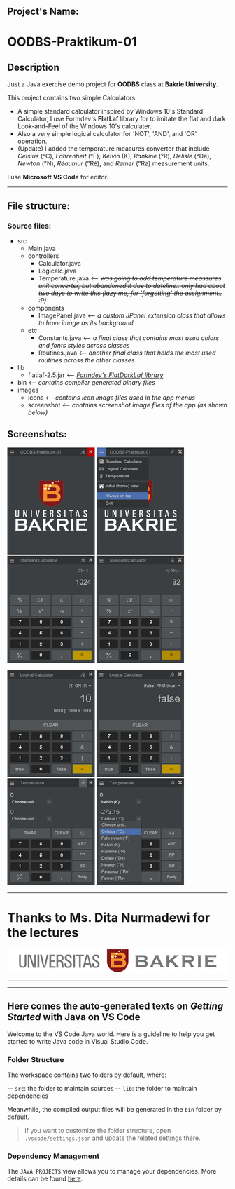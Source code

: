 ## **Project's Name:**
# OODBS-Praktikum-01

## **Description**
Just a Java exercise demo project for **OODBS** class at **Bakrie University**.

This project contains two simple Calculators:
- A simple standard calculator inspired by Windows 10's Standard Calculator, I use Formdev's **FlatLaf** library for to imitate the flat and dark Look-and-Feel of the Windows 10's calculater. 
- Also a very simple logical calculator for 'NOT', 'AND', and 'OR' operation.
- (Update) I added the temperature measures converter that include *Celsius* (°C), *Fahrenheit* (°F), *Kelvin* (K), *Rankine* (°R), *Delisle* (°De), *Newton* (°N), *Réaumur* (°Ré), and *Rømer* (°Rø) measurement units.

I use **Microsoft VS Code** for editor.

---
## **File structure:**
### Source files:
  - src
    - Main.java
    - controllers
      - Calculator.java
      - Logicalc.java
      - Temperature.java    <-- ~~*was going to add temperature meassures unit converter, but abandoned it due to dateline.. only had about two days to write this (lazy me, for 'forgetting' the assignment.. :P)*~~
    - components
      - ImagePanel.java <-- *a custom JPanel extension class that allows to have image as its background*
    - etc
      - Constants.java  <-- *a final class that contains most used colors and fonts styles across classes*
      - Routines.java    <-- *another final class that holds the most used routines across the other classes*
  - lib
      - flatlaf-2.5.jar      <-- [*Formdev's FlatDarkLaf library*](https://www.formdev.com/flatlaf/#download)
  - bin                      <-- *contains compiler generated binary files*
  - images
    - icons      <-- *contains icon image files used in the app menus*
    - screenshot <-- *contains screenshot image files of the app (as shown below)*

## **Screenshots:**
<p float="left">
    <img src="images/screenshots/OODBS-Praktikum-01.png" width="200">
    <img src="images/screenshots/OODBS-Praktikum-01b.png" width="200">
    <img src="images/screenshots/Std-Calculator-01.png" width="200">
    <img src="images/screenshots/Std-Calculator-02.png" width="200">
</p>
<p float="left">
    <img src="images/screenshots/Logical-Calc-01.png" width="200">
    <img src="images/screenshots/Logical-Calc-02.png" width="200">
    <img src="images/screenshots/Temperature-01.png" width="200">
    <img src="images/screenshots/Temperature-02.png" width="200">
</p>

---
# Thanks to Ms. Dita Nurmadewi for the lectures

![UB banner](https://github.com/nw-kusuma/Mobile-Programming-Class/blob/main/mp_class_flutterdemo/assets/images/Logo_UB_Tengah.png)

---
---

## **Here comes the auto-generated texts on _Getting Started_ with Java on VS Code**

Welcome to the VS Code Java world. Here is a guideline to help you get started to write Java code in Visual Studio Code.

### Folder Structure

The workspace contains two folders by default, where:

-- `src`: the folder to maintain sources
-- `lib`: the folder to maintain dependencies

Meanwhile, the compiled output files will be generated in the `bin` folder by default.

> If you want to customize the folder structure, open `.vscode/settings.json` and update the related settings there.

### Dependency Management

The `JAVA PROJECTS` view allows you to manage your dependencies. More details can be found [here](https://github.com/microsoft/vscode-java-dependency#manage-dependencies).

